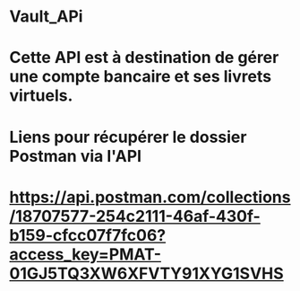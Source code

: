 # Vault_APi
# Cette API est à destination de gérer une compte bancaire et ses livrets virtuels.

# Liens pour récupérer le dossier Postman via l'API
# https://api.postman.com/collections/18707577-254c2111-46af-430f-b159-cfcc07f7fc06?access_key=PMAT-01GJ5TQ3XW6XFVTY91XYG1SVHS
